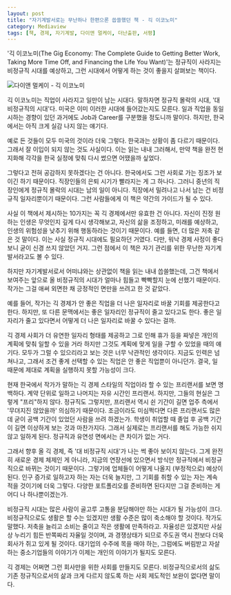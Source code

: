 ```yaml
---
layout: post
title: "자기계발서로는 무난하나 한편으론 씁쓸했던 책 - 긱 이코노미"
category: Mediaview
tags: [책, 경제, 자기계발, 다이앤 멀케이, 더난출판, 서평]
---
```


'긱 이코노미(The Gig Economy: The Complete Guide to Getting Better Work, Taking More Time Off, and Financing the Life You Want)'는 정규직이 사라지는 비정규직 시대를 예상하고, 그런 시대에서 어떻게 하는 것이 좋을지 살펴보는 책이다.


![다이앤 멀케이 - 긱 이코노미](https://lh3.googleusercontent.com/-foZtE5MT0JI/WOupCKjbkiI/AAAAAAAATZc/Cff4cNg-dqEUgCmy3fHUmf2H_rC1O4YJgCE0/s360/the-gig-economy-book.jpg "정규직이 사라지는 긱 이코노미 시대의 생활을 다뤘다.")


긱 이코노미는 직업이 사라지고 일만이 남는 시대다.
말하자면 정규직 몰락의 시대, '대 비정규직의 시대'다.
미국은 이미 이러한 시대에 들어갔는지도 모른다.
일과 직업을 동일시하는 경향이 있던 과거에도
Job과 Career를 구분했을 정도니까 말이다.
하지만, 한국에서는 아직 크게 실감 나지 않는 얘기다.

예로 든 것들이 모두 미국의 것이라 더욱 그렇다.
한국과는 상황이 좀 다르기 때문이다.
그래서 잘 이입이 되지 않는 것도 사실이다.
이는 읽는 내내 그러해서,
만약 책을 완전 현지화해 각각을 한국 실정에 맞춰 다시 썼으면 어땠을까 싶었다.

그렇다고 전혀 공감하지 못하겠다는 건 아니다.
한국에서도 그런 사회로 가는 징조가 보이긴 하기 때문이다.
직장인들의 은퇴 시기가 빨라지는 게 그 하나다.
그러니 중년의 직장인에게 정규직 몰락의 시대는 남의 일이 아니다.
직장에서 밀려나고 나서 남는 건 비정규직 일자리뿐이기 때문이다.
그런 사람들에게 이 책은 약간의 가이드가 될 수 있다.

사실 이 책에서 제시하는 10가지는 꼭 긱 경제에서만 유효한 건 아니다.
자신이 진정 원하는 인생은 무엇인지 깊게 다시 생각해보고,
자신의 삶을 조정하고,
미래를 예상하고,
인생의 위험성을 낮추기 위해 행동하라는 것이기 때문이다.
예를 들면, 더 많은 저축 같은 것 말이다.
이는 사실 정규직 시대에도 필요하던 거였다.
다만, 워낙 경제 사정이 좋다 보니 굳이 신경 쓰지 않았던 거지.
그런 점에서 이 책은 자기 관리를 위한 무난한 자기계발서라고도 볼 수 있다.

하지만 자기계발서로서 어떠냐와는 상관없이 책을 읽는 내내 씁쓸했는데,
그건 책에서 보여주는 앞으로 올 비정규직의 시대가 얼마나 힘들고 빡빡할지 눈에 선했기 때문이다.
작가는 그걸 애써 외면한 채 긍정적인 면만을 쓰려고 한 것 같았다.

예를 들어, 작가는 긱 경제가 안 좋은 직업을 더 나은 일자리로 바꿀 기회를 제공한다고 한다.
하지만, 또 다른 문맥에서는 좋은 일자리인 정규직이 줄고 있다고도 한다.
좋은 일자리가 줄고 있다면서 어떻게 더 나은 일자리로 바꿀 수 있다는 걸까.

긱 경제 사회가 더 유연한 일자리 형태를 제공하고
그로 인해 휴가 등을 짜넣은 개인의 계획에 맞춰 일할 수 있을 거라 하지만
그것도 계획에 맞게 일을 구할 수 있었을 때의 얘기다.
모두가 그럴 수 있으리라고 보는 것은 너무 낙관적인 생각이다.
지금도 인력은 넘쳐나고, 그래서 조건 좋게 선택할 수 있는 직업은 안 좋은 직업뿐이 아니던가.
결국, 일 때문에 제대로 계획을 실행하지 못할 가능성이 크다.

현재 한국에서 작가가 말하는 긱 경제 스타일의 직업이라 할 수 있는 프리랜서를 보면 명백하다.
계약 단위로 일하고 나머지는 자유 시간인 프리랜서.
하지만, 그들의 현실은 그렇게 "프리"하지 않다.
정규직도 그렇지만, 프리랜서 역시 쉰 기간이 길면 업주 측에서 '무뎌지진 않았을까' 의심하기 때문이다.
조금이라도 미심쩍다면 다른 프리랜서도 많은데 굳이 공백 기간이 있었던 사람을 쓰려 하겠는가.
학생이 취업할 때 졸업 후 공백 기간이 길면 이상하게 보는 것과 마찬가지다.
그래서 실제로는 프리랜서를 해도 가능한 쉬지 않고 일하게 된다.
정규직과 유연성 면에서는 큰 차이가 없는 거다.

그래서 향후 올 긱 경제, 즉 '대 비정규직 시대'가 나는 썩 좋아 보이지 않는다.
그게 완전히 새로운 경제 체제인 게 아니라,
지금의 연장선에 있으면서 방식만 정규직에서 비정규직으로 바뀌는 것이기 때문이다.
그렇기에 업체들이 어떻게 나올지 (부정적으로) 예상이 된다.
인구 증가로 일하고자 하는 자는 더욱 늘지만,
그 기회를 취할 수 있는 자는 계속 적을 것이기에 더욱 그렇다.
다양한 포트폴리오를 준비하면 된다지만 그걸 준비하는 게 어디 나 하나뿐이겠는가.

비정규직 시대는 많은 사람이 골고루 고통을 분담해야만 하는 시대가 될 가능성이 크다.
비정규직으로도 생활은 할 수는 있겠지만 생활 수준은 많이 축소해야 할 것이다.
작가도 말했다.
저축을 늘리고 소비는 줄이고 작은 생활에 만족하라고.
자율성은 있겠지만 사실상 누리기 힘든 반쪽짜리 자율일 것이며,
과 경쟁상태가 되므로 주도권 역시 전보다 더욱 회사가 쥐고 있게 될 것이다.
대기업의 수주에 목을 매야 하는, 그럼에도 버림받고 자살하는 중소기업들의 이야기가
이제는 개인의 이야기가 될지도 모른다.

긱 경제는 어쩌면 그런 회사만을 위한 사회를 만들지도 모른다.
비정규직으로서의 삶도 기존 정규직으로서의 삶과 크게 다르지 않도록 하는 사회 제도적인 보완이 없다면 말이다.

<!--
212p
돈도 더 들고 유리
돈도 덜 들고 유리
-->
